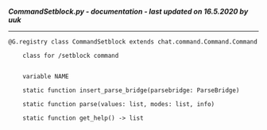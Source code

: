 ***CommandSetblock.py - documentation - last updated on 16.5.2020 by uuk***
___

    @G.registry class CommandSetblock extends chat.command.Command.Command
        
        class for /setblock command


        variable NAME

        static function insert_parse_bridge(parsebridge: ParseBridge)

        static function parse(values: list, modes: list, info)

        static function get_help() -> list